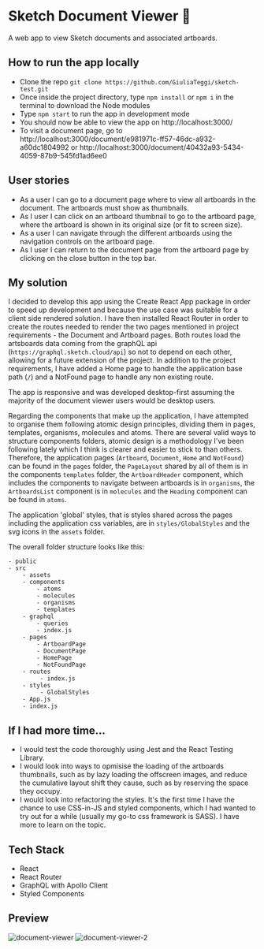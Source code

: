 # Sketch Document Viewer 💎

A web app to view Sketch documents and associated artboards.

## How to run the app locally

* Clone the repo
`git clone https://github.com/GiuliaTeggi/sketch-test.git`
* Once inside the project directory, type `npm install` or `npm i` in the terminal to download the Node modules
* Type `npm start` to run the app in development mode
* You should now be able to view the app on http://localhost:3000/
* To visit a document page, go to http://localhost:3000/document/e981971c-ff57-46dc-a932-a60dc1804992 or http://localhost:3000/document/40432a93-5434-4059-87b9-545fd1ad6ee0

## User stories
- As a user I can go to a document page where to view all artboards in the document. The artboards must show as thumbnails.
- As I user I can click on an artboard thumbnail to go to the artboard page, where the artboard is shown in its original size (or fit to screen size).
- As a user I can navigate through the different artboards using the navigation controls on the artboard page.
- As I user I can return to the document page from the artboard page by clicking on the close button in the top bar.


## My solution

I decided to develop this app using the Create React App package in order to speed up development and because the use case was suitable for a client side rendered solution. I have then installed React Router in order to create the routes needed to render the two pages mentioned in project requirements - the Document and Artboard pages. Both routes load the artsboards data coming from the graphQL api (`https://graphql.sketch.cloud/api`) so not to depend on each other, allowing for a future extension of the project. In addition to the project requirements, I have added a Home page to handle the application base path (`/`) and a NotFound page to handle any non existing route.

The app is responsive and was developed desktop-first assuming the majority of the document viewer users would be desktop users.

Regarding the components that make up the application, I have attempted to organise them following atomic design principles, dividing them in pages, templates, organisms, molecules and atoms. There are several valid ways to structure components folders, atomic design is a methodology I've been following lately which I think is clearer and easier to stick to than others. Therefore, the application pages (`Artboard`, `Document`, `Home` and `NotFound`) can be found in the `pages` folder, the `PageLayout` shared by all of them is in the components `templates` folder, the `ArtboardHeader` component, which includes the components to navigate between artboards is in `organisms`, the `ArtboardsList` component is in `molecules` and the `Heading` component can be found in `atoms`.

The application 'global' styles, that is styles shared across the pages including the application css variables, are in `styles/GlobalStyles` and the svg icons in the `assets` folder.

The overall folder structure looks like this: 

    - public 
    - src
        - assets
        - components 
            - atoms
            - molecules
            - organisms
            - templates
        - graphql
            - queries
            - index.js
        - pages
            - ArtboardPage
            - DocumentPage
            - HomePage
            - NotFoundPage
        - routes
             - index.js
        - styles
             - GlobalStyles
        - App.js
        - index.js
        
## If I had more time...
- I would test the code thoroughly using Jest and the React Testing Library.
- I would look into ways to opmisise the loading of the artboards thumbnails, such as by lazy loading the offscreen images, and reduce the cumulative layout shift they cause, such as by reserving the space they occupy.
- I would look into refactoring the styles. It's the first time I have the chance to use CSS-in-JS and styled components, which I had wanted to try out for a while (usually my go-to css framework is SASS). I have more to learn on the topic.

## Tech Stack
 - React
 - React Router
 - GraphQL with Apollo Client
 - Styled Components

 ## Preview
 
 ![document-viewer](https://user-images.githubusercontent.com/30217557/150651799-27e83921-2dd4-4315-a2d5-602f5a70ebc4.PNG)
![document-viewer-2](https://user-images.githubusercontent.com/30217557/150651800-24a8d8bb-c372-48a2-ac20-dd6d5b342818.PNG)
